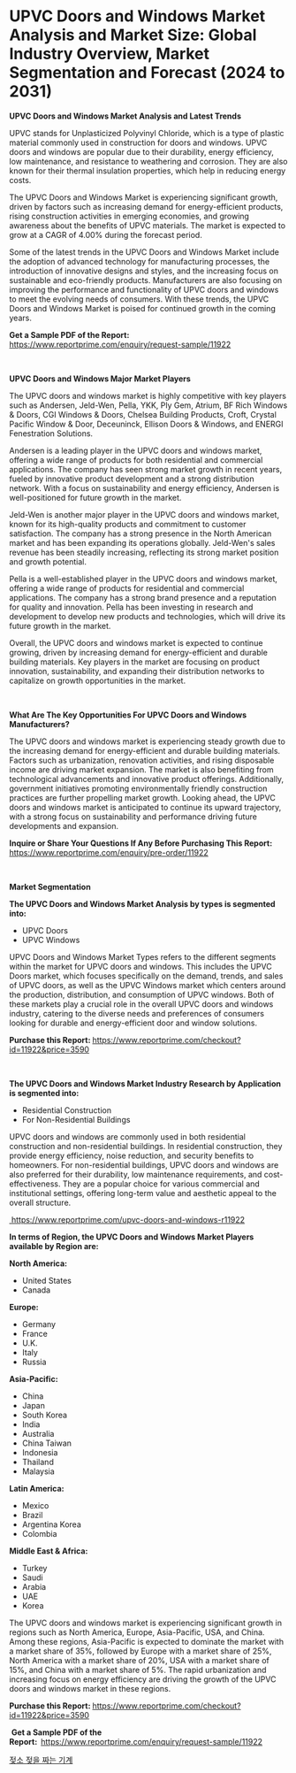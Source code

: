 <p><h1>UPVC Doors and Windows Market Analysis and Market Size: Global Industry Overview, Market Segmentation and Forecast (2024 to 2031)</h1></p><p><strong>UPVC Doors and Windows Market Analysis and Latest Trends</strong></p>
<p><p>UPVC stands for Unplasticized Polyvinyl Chloride, which is a type of plastic material commonly used in construction for doors and windows. UPVC doors and windows are popular due to their durability, energy efficiency, low maintenance, and resistance to weathering and corrosion. They are also known for their thermal insulation properties, which help in reducing energy costs.</p><p>The UPVC Doors and Windows Market is experiencing significant growth, driven by factors such as increasing demand for energy-efficient products, rising construction activities in emerging economies, and growing awareness about the benefits of UPVC materials. The market is expected to grow at a CAGR of 4.00% during the forecast period.</p><p>Some of the latest trends in the UPVC Doors and Windows Market include the adoption of advanced technology for manufacturing processes, the introduction of innovative designs and styles, and the increasing focus on sustainable and eco-friendly products. Manufacturers are also focusing on improving the performance and functionality of UPVC doors and windows to meet the evolving needs of consumers. With these trends, the UPVC Doors and Windows Market is poised for continued growth in the coming years.</p></p>
<p><strong>Get a Sample PDF of the Report:&nbsp;</strong> <a href="https://www.reportprime.com/enquiry/request-sample/11922">https://www.reportprime.com/enquiry/request-sample/11922</a></p>
<p>&nbsp;</p>
<p><strong>UPVC Doors and Windows Major Market Players</strong></p>
<p><p>The UPVC doors and windows market is highly competitive with key players such as Andersen, Jeld-Wen, Pella, YKK, Ply Gem, Atrium, BF Rich Windows & Doors, CGI Windows & Doors, Chelsea Building Products, Croft, Crystal Pacific Window & Door, Deceuninck, Ellison Doors & Windows, and ENERGI Fenestration Solutions.</p><p>Andersen is a leading player in the UPVC doors and windows market, offering a wide range of products for both residential and commercial applications. The company has seen strong market growth in recent years, fueled by innovative product development and a strong distribution network. With a focus on sustainability and energy efficiency, Andersen is well-positioned for future growth in the market.</p><p>Jeld-Wen is another major player in the UPVC doors and windows market, known for its high-quality products and commitment to customer satisfaction. The company has a strong presence in the North American market and has been expanding its operations globally. Jeld-Wen's sales revenue has been steadily increasing, reflecting its strong market position and growth potential.</p><p>Pella is a well-established player in the UPVC doors and windows market, offering a wide range of products for residential and commercial applications. The company has a strong brand presence and a reputation for quality and innovation. Pella has been investing in research and development to develop new products and technologies, which will drive its future growth in the market.</p><p>Overall, the UPVC doors and windows market is expected to continue growing, driven by increasing demand for energy-efficient and durable building materials. Key players in the market are focusing on product innovation, sustainability, and expanding their distribution networks to capitalize on growth opportunities in the market.</p></p>
<p>&nbsp;</p>
<p><strong>What Are The Key Opportunities For UPVC Doors and Windows Manufacturers?</strong></p>
<p><p>The UPVC doors and windows market is experiencing steady growth due to the increasing demand for energy-efficient and durable building materials. Factors such as urbanization, renovation activities, and rising disposable income are driving market expansion. The market is also benefiting from technological advancements and innovative product offerings. Additionally, government initiatives promoting environmentally friendly construction practices are further propelling market growth. Looking ahead, the UPVC doors and windows market is anticipated to continue its upward trajectory, with a strong focus on sustainability and performance driving future developments and expansion.</p></p>
<p><strong>Inquire or Share Your Questions If Any Before Purchasing This Report:</strong> <a href="https://www.reportprime.com/enquiry/pre-order/11922">https://www.reportprime.com/enquiry/pre-order/11922</a></p>
<p>&nbsp;</p>
<p><strong>Market Segmentation</strong></p>
<p><strong>The UPVC Doors and Windows Market Analysis by types is segmented into:</strong></p>
<p><ul><li>UPVC Doors</li><li>UPVC Windows</li></ul></p>
<p><p>UPVC Doors and Windows Market Types refers to the different segments within the market for UPVC doors and windows. This includes the UPVC Doors market, which focuses specifically on the demand, trends, and sales of UPVC doors, as well as the UPVC Windows market which centers around the production, distribution, and consumption of UPVC windows. Both of these markets play a crucial role in the overall UPVC doors and windows industry, catering to the diverse needs and preferences of consumers looking for durable and energy-efficient door and window solutions.</p></p>
<p><strong>Purchase this Report:&nbsp;</strong><a href="https://www.reportprime.com/checkout?id=11922&price=3590">https://www.reportprime.com/checkout?id=11922&price=3590</a></p>
<p>&nbsp;</p>
<p><strong>The UPVC Doors and Windows Market Industry Research by Application is segmented into:</strong></p>
<p><ul><li>Residential Construction</li><li>For Non-Residential Buildings</li></ul></p>
<p><p>UPVC doors and windows are commonly used in both residential construction and non-residential buildings. In residential construction, they provide energy efficiency, noise reduction, and security benefits to homeowners. For non-residential buildings, UPVC doors and windows are also preferred for their durability, low maintenance requirements, and cost-effectiveness. They are a popular choice for various commercial and institutional settings, offering long-term value and aesthetic appeal to the overall structure.</p></p>
<p><a href="https://www.reportprime.com/upvc-doors-and-windows-r11922">&nbsp;https://www.reportprime.com/upvc-doors-and-windows-r11922</a></p>
<p><strong>In terms of Region, the UPVC Doors and Windows Market Players available by Region are:</strong></p>
<p>
    <p> <strong> North America: </strong>
        <ul>
            <li>United States</li>
            <li>Canada</li>
        </ul>
        </p> 
    <p> <strong> Europe: </strong>
        <ul>
            <li>Germany</li>
            <li>France</li>
            <li>U.K.</li>
            <li>Italy</li>
            <li>Russia</li>
        </ul>
        </p> 
    <p> <strong> Asia-Pacific: </strong>
        <ul>
            <li>China</li>
            <li>Japan</li>
            <li>South Korea</li>
            <li>India</li>
            <li>Australia</li>
            <li>China Taiwan</li>
            <li>Indonesia</li>
            <li>Thailand</li>
            <li>Malaysia</li>
        </ul>
        </p> 
    <p> <strong> Latin America: </strong>
        <ul>
            <li>Mexico</li>
            <li>Brazil</li>
            <li>Argentina Korea</li>
            <li>Colombia</li>
        </ul>
        </p> 
    <p> <strong> Middle East & Africa: </strong>
        <ul>
            <li>Turkey</li>
            <li>Saudi</li>
            <li>Arabia</li>
            <li>UAE</li>
            <li>Korea</li>
        </ul>
    </p>
    </p>
<p><p>The UPVC doors and windows market is experiencing significant growth in regions such as North America, Europe, Asia-Pacific, USA, and China. Among these regions, Asia-Pacific is expected to dominate the market with a market share of 35%, followed by Europe with a market share of 25%, North America with a market share of 20%, USA with a market share of 15%, and China with a market share of 5%. The rapid urbanization and increasing focus on energy efficiency are driving the growth of the UPVC doors and windows market in these regions.</p></p>
<p><strong>Purchase this Report: </strong><a href="https://www.reportprime.com/checkout?id=11922&price=3590">https://www.reportprime.com/checkout?id=11922&price=3590</a></p>
<p>&nbsp;<strong>Get a Sample PDF of the Report:&nbsp;&nbsp;</strong><a href="https://www.reportprime.com/enquiry/request-sample/11922">https://www.reportprime.com/enquiry/request-sample/11922</a></p>
<p><strong></strong></p>
<p><p><a href="https://github.com/lzrvbyqzftro57/Market-Research-Report-List-2/blob/main/940920567210.md">젖소 젖을 짜는 기계</a></p></p>